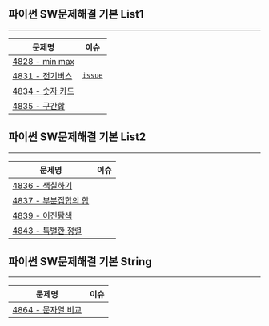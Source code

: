 ## 파이썬 SW문제해결 기본 List1

---

| 문제명                                                                                         | 이슈                                                                   |
| ---------------------------------------------------------------------------------------------- | ---------------------------------------------------------------------- |
| <a href="https://github.com/zlzzlzz2l/algorithm/blob/master/SWEA/4828.py">4828 - min max</a>   |                                                                        |
| <a href="https://github.com/zlzzlzz2l/algorithm/blob/master/SWEA/4831.py">4831 - 전기버스</a>  | <a href="https://github.com/zlzzlzz2l/algorithm/issues/3" >`issue`</a> |
| <a href="https://github.com/zlzzlzz2l/algorithm/blob/master/SWEA/4834.py">4834 - 숫자 카드</a> |                                                                        |
| <a href="https://github.com/zlzzlzz2l/algorithm/blob/master/SWEA/4835.py">4835 - 구간합</a>    |                                                                        |

## 파이썬 SW문제해결 기본 List2

---

| 문제명                                                                                             | 이슈 |
| -------------------------------------------------------------------------------------------------- | ---- |
| <a href="https://github.com/zlzzlzz2l/algorithm/blob/master/SWEA/4836.py">4836 - 색칠하기</a>      |      |
| <a href="https://github.com/zlzzlzz2l/algorithm/blob/master/SWEA/4837.py">4837 - 부분집합의 합</a> |      |
| <a href="https://github.com/zlzzlzz2l/algorithm/blob/master/SWEA/4839.py">4839 - 이진탐색</a>      |      |
| <a href="https://github.com/zlzzlzz2l/algorithm/blob/master/SWEA/4843.py">4843 - 특별한 정렬</a>   |      |

## 파이썬 SW문제해결 기본 String

---

| 문제명 | 이슈 |
| --- | --- |
| <a href="https://github.com/zlzzlzz2l/algorithm/blob/master/SWEA/4864.py"> 4864 - 문자열 비교 </a> | |